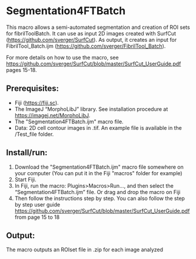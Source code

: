 # Segmentation4FTBatch
This macro allows a semi-automated segmentation and creation of ROI sets for fibrilToolBatch.
It can use as input 2D images created with SurfCut (https://github.com/sverger/SurfCut).
As output, it creates an input for FibrilTool_Batch.ijm (https://github.com/sverger/FibrilTool_Batch).

For more details on how to use the macro, see https://github.com/sverger/SurfCut/blob/master/SurfCut_UserGuide.pdf pages 15-18.

## Prerequisites:
- Fiji (https://fiji.sc).
- The ImageJ “MorphoLibJ” library. See installation procedure at https://imagej.net/MorphoLibJ.
- The "Segmentation4FTBatch.ijm" macro file.
- Data: 2D cell contour images in .tif. An example file is available in the /Test_file folder.

## Install/run:
1) Download the "Segmentation4FTBatch.ijm" macro file somewhere on your computer (You can put it in the Fiji "macros" folder for example)
2) Start Fiji.
3) In Fiji, run the macro: Plugins>Macros>Run…, and then select the “Segmentation4FTBatch.ijm” file. Or drag and drop the macro on Fiji
4) Then follow the instructions step by step. You can also follow the step by step user guide https://github.com/sverger/SurfCut/blob/master/SurfCut_UserGuide.pdf from page 15 to 18

## Output:
The macro outputs an ROIset file in .zip for each image analyzed
